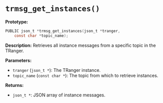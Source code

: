 # `trmsg_get_instances()`

**Prototype:**
```c
PUBLIC json_t *trmsg_get_instances(json_t *tranger,
    const char *topic_name);
```

**Description:**
Retrieves all instance messages from a specific topic in the TRanger.

**Parameters:**
- `tranger` (`json_t *`): The TRanger instance.
- `topic_name` (`const char *`): The topic from which to retrieve instances.

**Returns:**
- `json_t *`: JSON array of instance messages.
